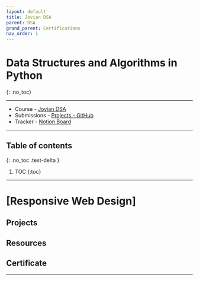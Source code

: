 ```yaml
---
layout: default
title: Jovian DSA
parent: DSA
grand_parent: Certifications
nav_order: 1
---
```


# Data Structures and Algorithms in Python
{: .no_toc}

---

- Course - [Jovian DSA](https://jovian.ai/learn/data-structures-and-algorithms-in-python)
- Submissions - [Projects - GitHub](https://github.com/CodeDotJS/Jovian-DSA)
- Tracker - [Notion Board](https://notion.so/)

---

## Table of contents
{: .no_toc .text-delta }

1. TOC
{:toc}

---

# [Responsive Web Design]

## Projects

## Resources

## Certificate

---

